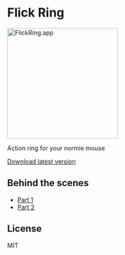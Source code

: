 # Flick Ring

<img src="https://s3.brnbw.com/icon_512px-512pt-1x-ovTH4eX3VPLxnRKNDA0GZG82nm10oZFML5P00RaGxAl1nnMdKtLhaFFOS4DXsI1ba1V9r2xVukLXoX1JIsDazi48pys3bZNVh3oW.png" width="256" height="256" alt="FlickRing.app" />

Action ring for your normie mouse

[Download latest version](https://flick-ring-updates.s3.amazonaws.com/FlickRing-latest.zip)

## Behind the scenes

- [Part 1](https://x.com/mikker/status/1829146750990344593)
- [Part 2](https://x.com/mikker/status/1829484136718860775)

## License

MIT
